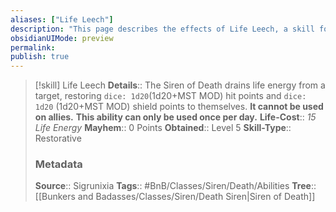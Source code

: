 ```yaml
---
aliases: ["Life Leech"]
description: "This page describes the effects of Life Leech, a skill for the homebrew skilltree Siren of Death for the Bunkers and Badasses TTRPG."
obsidianUIMode: preview
permalink: 
publish: true
---
```


> [!skill] Life Leech
> **Details**:: The Siren of Death drains life energy from a target, restoring `dice: 1d20`(1d20+MST MOD) hit points and `dice: 1d20` (1d20+MST MOD) shield points to themselves. **It cannot be used on allies.**  **This ability can only be used once per day.**
> **Life-Cost**:: *15 Life Energy*
> **Mayhem**:: 0 Points
> **Obtained**:: Level 5
> **Skill-Type**:: Restorative
> ### Metadata
> **Source**:: Sigrunixia
> **Tags**:: #BnB/Classes/Siren/Death/Abilities
> **Tree**:: [[Bunkers and Badasses/Classes/Siren/Death Siren|Siren of Death]]
